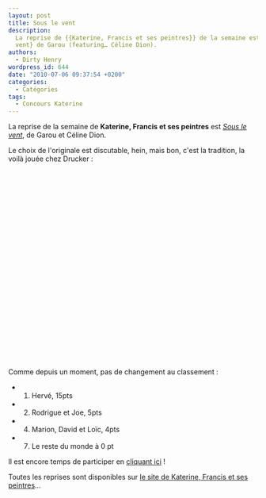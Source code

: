 ```yaml
---
layout: post
title: Sous le vent
description:
  La reprise de {{Katerine, Francis et ses peintres}} de la semaine est {Sous le
  vent} de Garou (featuring… Céline Dion).
authors:
  - Dirty Henry
wordpress_id: 644
date: "2010-07-06 09:37:54 +0200"
categories:
  - Catégories
tags:
  - Concours Katerine
---
```


La reprise de la semaine de **Katerine, Francis et ses peintres** est
[_Sous le vent_](http://www.katerinefrancisetsespeintres.com/27.html), de Garou
et Céline Dion.

Le choix de l'originale est discutable, hein, mais bon, c'est la tradition, la
voilà jouée chez Drucker :

<object width="480" height="385"><param name="movie" value="http://www.youtube.com/v/XBjCUsmGkFo&amp;hl=fr_FR&amp;fs=1"></param><param name="allowFullScreen" value="true"></param><param name="allowscriptaccess" value="always"></param><embed src="http://www.youtube.com/v/XBjCUsmGkFo&amp;hl=fr_FR&amp;fs=1" type="application/x-shockwave-flash" allowscriptaccess="always" allowfullscreen="true" width="480" height="385"></embed></object>

Comme depuis un moment, pas de changement au classement :

- 1. Hervé, 15pts
- 2. Rodrigue et Joe, 5pts
- 4. Marion, David et Loïc, 4pts
- 7. Le reste du monde à 0 pt

Il est encore temps de participer en [cliquant ici](569) !

Toutes les reprises sont disponibles sur
[le site de Katerine, Francis et ses peintres](http://www.katerinefrancisetsespeintres.com/)…
